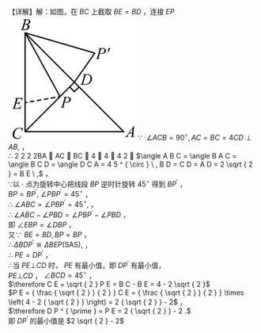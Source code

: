 【详解】解：如图，在 $B C$ 上截取 $B E = B D$ ，连接 $E P$
![](<../../qs_image_DB/专题2-4_瓜豆轨最值模型：为什么我们喜欢手拉手（直线与曲线）（解析版）_/e900b03d07c33f56d909bc5ea0892ae47f0c5814e50a96b9cfa5cb13fe78b681.jpg>)
∵ $\cdot \angle A C B = 9 0 ^ { \circ } , A C = B C = 4 C D \perp A B ,$ ，  
∴ 2 2 2 2BA  AC  BC  4  4  4 2 ， $\angle A B C = \angle B A C = \angle B C D = \angle D C A = 4 5 ^ { \circ } \ , B D = C D = A D = 2 \sqrt { 2 } = B E \ ,$ ，  
∵以 $\cdot$ 点为旋转中心把线段 $B P$ 逆时针旋转 $4 5 ^ { \circ }$ 得到 $B P ^ { \prime }$ ，  
$B P = B P ^ { \prime } , ~ \angle P B P ^ { \prime } = 4 5 ^ { \circ }$ ，  
∴ $\angle A B C = \angle P B P ^ { \prime } = 4 5 ^ { \circ } ,$ ，  
$\therefore \angle A B C - \angle P B D = \angle P B P ^ { \prime } - \angle P B D$ ，  
即 $\angle E B P = \angle D B P$ ，  
又∵ $B E = B D , B P = B P$ ，  
$\therefore \Delta B D P ^ { \prime } \cong \Delta B E P \left( \mathrm { S A S } \right) ,$ ，  
∴ $P E = D P ^ { \prime }$ ，  
∴当 $P E \bot C D$ 时， $P E$ 有最小值，即 $D P ^ { \prime }$ 有最小值，  
$P E \bot C D$ ， $\angle B C D = 4 5 ^ { \circ }$ ，  
$\therefore C E = \sqrt { 2 } P E = B C - B E = 4 - 2 \sqrt { 2 }$   
$P E = { \frac { \sqrt { 2 } } { 2 } } C E = { \frac { \sqrt { 2 } } { 2 } } \times \left( 4 - 2 { \sqrt { 2 } } \right) = 2 { \sqrt { 2 } } - 2$ ，  
$\therefore D P ^ { \prime } = P E = 2 { \sqrt { 2 } } - 2 .$   
即 $D P ^ { \prime }$ 的最小值是 $2 \sqrt { 2 } - 2$
